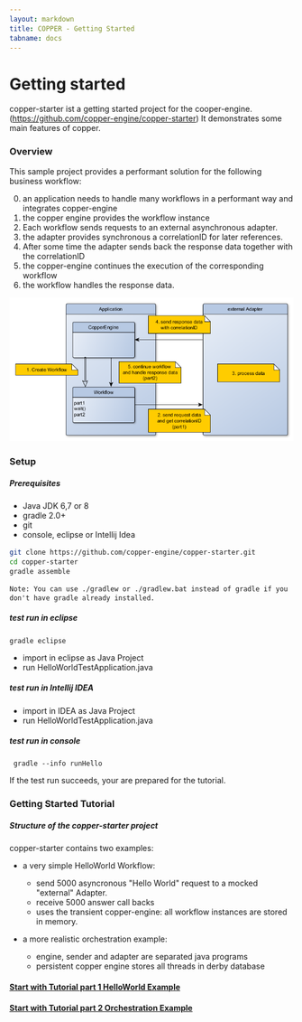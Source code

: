 ```yaml
---
layout: markdown
title: COPPER - Getting Started
tabname: docs
---
```


Getting started
=================

copper-starter ist a getting started project for the cooper-engine. (https://github.com/copper-engine/copper-starter)
It demonstrates some main features of copper.

### Overview

This sample project provides a performant solution for the following business workflow:

0. an application needs to handle many workflows in a performant way and integrates copper-engine
1. the copper engine provides the workflow instance
2. Each workflow sends requests to an external asynchronous adapter. 
3. the adapter provides synchronous a correlationID for later references.
4. After some time the adapter sends back the response data together with the correlationID
5. the copper-engine continues the execution of the corresponding workflow
6. the workflow handles the response data.

![Overview](/images/gs-copper-overview.png)

### Setup

##### Prerequisites

- Java JDK 6,7 or 8 
- gradle 2.0+
- git
- console, eclipse or Intellij Idea

```sh
git clone https://github.com/copper-engine/copper-starter.git
cd copper-starter
gradle assemble
```

	Note: You can use ./gradlew or ./gradlew.bat instead of gradle if you don't have gradle already installed.


##### test run in eclipse

	gradle eclipse

- import in eclipse as Java Project
- run HelloWorldTestApplication.java

##### test run in Intellij IDEA

- import in IDEA as Java Project
- run HelloWorldTestApplication.java

##### test run in console
	 gradle --info runHello

If the test run succeeds, your are prepared for the tutorial.

### Getting Started Tutorial

##### Structure of the copper-starter project

copper-starter contains two examples:

- a very simple HelloWorld Workflow:
	- send 5000 asyncronous "Hello World" request to a mocked "external" Adapter.
	- receive 5000 answer call backs
	- uses the transient copper-engine: all workflow instances are stored in memory.

- a more realistic orchestration example:
    - engine, sender and adapter are separated java programs
    - persistent copper engine stores all threads in derby database


<h4><a href="tutorial1.html">Start with Tutorial part 1 HelloWorld Example</a></h4>
<h4><a href="tutorial2.html">Start with Tutorial part 2 Orchestration Example</a></h4>